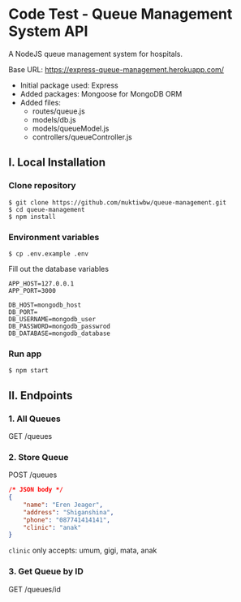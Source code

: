 # Code Test - Queue Management System API
A NodeJS queue management system for hospitals. 

Base URL: https://express-queue-management.herokuapp.com/

- Initial package used: Express
- Added packages: Mongoose for MongoDB ORM
- Added files: 
  - routes/queue.js
  - models/db.js
  - models/queueModel.js
  - controllers/queueController.js

## I. Local Installation
### Clone repository
```
$ git clone https://github.com/muktiwbw/queue-management.git
$ cd queue-management
$ npm install
```

### Environment variables
```
$ cp .env.example .env
```
Fill out the database variables
```
APP_HOST=127.0.0.1
APP_PORT=3000

DB_HOST=mongodb_host
DB_PORT=
DB_USERNAME=mongodb_user
DB_PASSWORD=mongodb_passwrod
DB_DATABASE=mongodb_database
```

### Run app
```
$ npm start
```

## II. Endpoints
### 1. All Queues
GET /queues

### 2. Store Queue
POST /queues
```json
/* JSON body */
{
    "name": "Eren Jeager",
    "address": "Shiganshina",
    "phone": "087741414141",
    "clinic": "anak"
}
```
`clinic` only accepts: umum, gigi, mata, anak

### 3. Get Queue by ID
GET /queues/id
